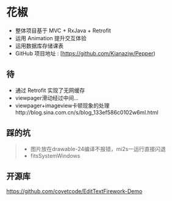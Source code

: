 # 花椒

* 整体项目基于 MVC + RxJava + Retrofit
* 运用 Animation 提升交互体验
* 运用数据库存储课表
* GitHub 项目地址 : [https://github.com/Kianazjw/Pepper)


##  待
* 通过 Retrofit 实现了无网缓存
* viewpager滑动经过中间...
* viewpager+imageview卡顿现象的处理http://blog.sina.com.cn/s/blog_133ef586c0102w6ml.html


##  踩的坑
> * 图片放在drawable-24编译不报错，mi2s一运行直接闪退
> * fitsSystemWindows


##  开源库
https://github.com/covetcode/EditTextFirework-Demo